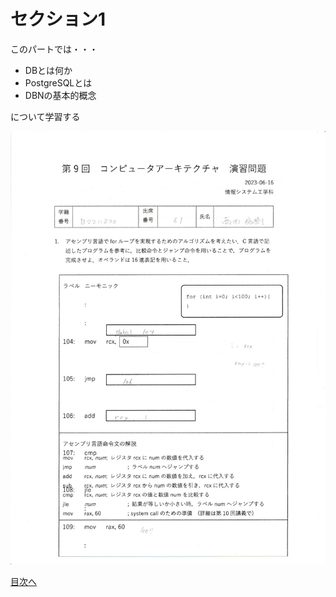 # セクション1
このパートでは・・・　　

- DBとは何か
- PostgreSQLとは
- DBNの基本的概念　　

について学習する  

![画像1](https://github.com/122yuuki/SDP_DB/blob/main/Section_1/%E3%82%B9%E3%82%AD%E3%83%A3%E3%83%B3_20230616.png)

[目次へ](https://github.com/122yuuki/SDP_DB/blob/main/README.md)

